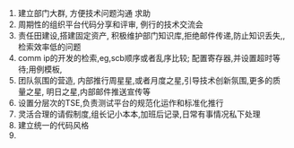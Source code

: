 1. 建立部门大群, 方便技术问题沟通 求助
2. 周期性的组织平台代码分享和评审, 例行的技术交流会
3. 责任田建设,搭建固定资产, 积极维护部门知识库,拒绝邮件传递,防止知识丢失,,检索效率低的问题
4. comm ip的开发的检索,eg,scb顺序或者乱序比较; 配置寄存器,并设置超时等待;用例模板,
5. 团队氛围的营造, 内部推行周星星,或者月度之星,引导技术创新氛围,更多的质量之星, 明日之星,内部邮件推送宣传等
6. 设置分层次的TSE,负责测试平台的规范化运作和标准化推行
7. 灵活合理的请假制度,组长记小本本,加班后记录,日常有事情况私下处理
8. 建立统一的代码风格
9. 
